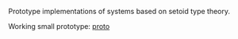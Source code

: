 
Prototype implementations of systems based on setoid type theory.

Working small prototype: [proto](proto)
